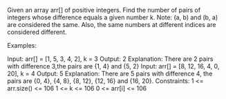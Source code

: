 Given an array arr[] of positive integers. Find the number of pairs of integers whose difference equals a given number k.
Note: (a, b) and (b, a) are considered the same. Also, the same numbers at different indices are considered different.

Examples:

Input: arr[] = [1, 5, 3, 4, 2], k = 3
Output: 2
Explanation: There are 2 pairs with difference 3,the pairs are {1, 4} and {5, 2} 
Input: arr[] = [8, 12, 16, 4, 0, 20], k = 4
Output: 5
Explanation: There are 5 pairs with difference 4, the pairs are {0, 4}, {4, 8}, {8, 12}, {12, 16} and {16, 20}.
Constraints:
1 <= arr.size() <= 106
1 <= k <= 106
0 <= arr[i] <= 106
